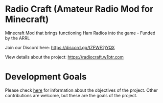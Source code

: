 # Radio Craft (Amateur Radio Mod for Minecraft)
Minecraft Mod that brings functioning Ham Radios into the game - Funded by the ARRL

Join our Discord here: https://discord.gg/tZFWE2jYQX

View details about the project: https://radiocraft.w1btr.com

# Development Goals

Please check [here](https://docs.google.com/document/d/e/2PACX-1vQd1fckIrMKPCIMzikjnUJXj8BcSUgornQIC97nqVmv2SQJ25S-z2kYKaAMlZRcO88ntJBxjRx0q2nM/pub) for information about the objectives of the project. Other contributions are welcome, but these are the goals of the project.
